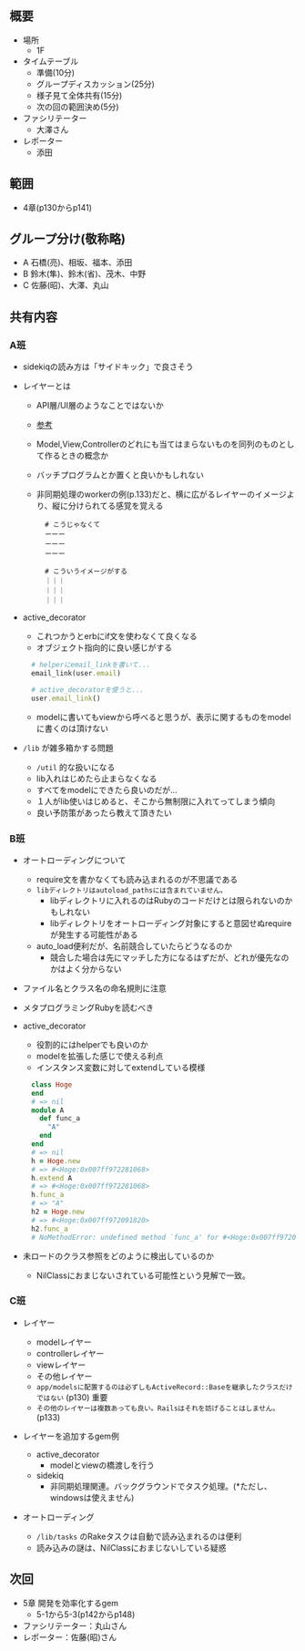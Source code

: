 概要
---
+ 場所
  + 1F
+ タイムテーブル
  + 準備(10分)
  + グループディスカッション(25分)
  + 様子見て全体共有(15分)
  + 次の回の範囲決め(5分)
+ ファシリテーター
  + 大澤さん
+ レポーター
  + 添田


範囲
---
+ 4章(p130からp141)


グループ分け(敬称略)
---
+ A 石橋(亮)、相坂、福本、添田
+ B 鈴木(隼)、鈴木(省)、茂木、中野
+ C 佐藤(昭)、大澤、丸山


共有内容
---
### A班
+ sidekiqの読み方は「サイドキック」で良さそう
+ レイヤーとは
  + API層/UI層のようなことではないか
  + [参考](http://qiita.com/yuku_t/items/961194a5443b618a4cac#2-1)
  + Model,View,Controllerのどれにも当てはまらないものを同列のものとして作るときの概念か
  + バッチプログラムとか置くと良いかもしれない
  + 非同期処理のworkerの例(p.133)だと、横に広がるレイヤーのイメージより、縦に分けられてる感覚を覚える

    ~~~
      # こうじゃなくて
      ーーー
      ーーー
      ーーー

      # こういうイメージがする
      ｜｜｜
      ｜｜｜
      ｜｜｜
    ~~~

+ active_decorator
  + これつかうとerbにif文を使わなくて良くなる
  + オブジェクト指向的に良い感じがする

  ~~~ruby
    # helperにemail_linkを書いて...
    email_link(user.email)

    # active_decoratorを使うと...
    user.email_link()
  ~~~

  + modelに書いてもviewから呼べると思うが、表示に関するものをmodelに書くのは頂けない

+ `/lib` が雑多箱かする問題
  + `/util` 的な扱いになる
  + lib入れはじめたら止まらなくなる
  + すべてをmodelにできたら良いのだが...
  + １人がlib使いはじめると、そこから無制限に入れてってしまう傾向
  + 良い予防策があったら教えて頂きたい


### B班
+ オートローディングについて
  + require文を書かなくても読み込まれるのが不思議である
  + `libディレクトリはautoload_pathsには含まれていません。`
    + libディレクトリに入れるのはRubyのコードだけとは限られないのかもしれない
    + libディレクトリをオートローディング対象にすると意図せぬrequireが発生する可能性がある
  + auto_load便利だが、名前競合していたらどうなるのか
    + 競合した場合は先にマッチした方になるはずだが、どれが優先なのかはよく分からない
+ ファイル名とクラス名の命名規則に注意
+ メタプログラミングRubyを読むべき

+ active_decorator
  + 役割的にはhelperでも良いのか
  + modelを拡張した感じで使える利点
  + インスタンス変数に対してextendしている模様

  ~~~ruby
    class Hoge
    end
    # => nil
    module A
      def func_a
        "A"
      end
    end
    # => nil
    h = Hoge.new
    # => #<Hoge:0x007ff972281068>
    h.extend A
    # => #<Hoge:0x007ff972281068>
    h.func_a
    # => "A"
    h2 = Hoge.new
    # => #<Hoge:0x007ff972091820>
    h2.func_a
    # NoMethodError: undefined method `func_a' for #<Hoge:0x007ff972091820>
  ~~~

+ 未ロードのクラス参照をどのように検出しているのか
  + NilClassにおまじないされている可能性という見解で一致。


### C班
+ レイヤー
  + modelレイヤー
  + controllerレイヤー
  + viewレイヤー
  + その他レイヤー
  + `app/modelsに配置するのは必ずしもActiveRecord::Baseを継承したクラスだけではない` (p130) 重要
  + `その他のレイヤーは複数あっても良い。Railsはそれを妨げることはしません。` (p133)

+ レイヤーを追加するgem例
  + active_decorator
    + modelとviewの橋渡しを行う
  + sidekiq
    + 非同期処理関連。バックグラウンドでタスク処理。(*ただし、windowsは使えません)

+ オートローディング
  + `/lib/tasks` のRakeタスクは自動で読み込まれるのは便利
  + 読み込みの謎は、NilClassにおまじないしている疑惑


次回
---
+ 5章 開発を効率化するgem
  + 5-1から5-3(p142からp148)
+ ファシリテーター：丸山さん
+ レポーター：佐藤(昭)さん